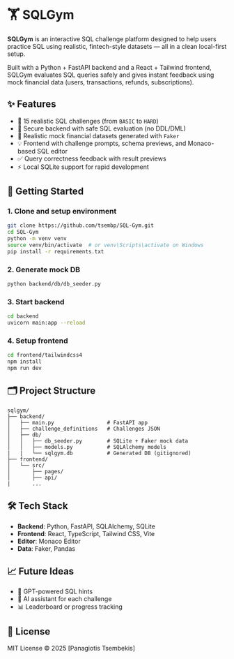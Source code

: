 # 🏋️ SQLGym

**SQLGym** is an interactive SQL challenge platform designed to help users practice SQL using realistic, fintech-style datasets — all in a clean local-first setup.

Built with a Python + FastAPI backend and a React + Tailwind frontend, SQLGym evaluates SQL queries safely and gives instant feedback using mock financial data (users, transactions, refunds, subscriptions).


## ✨ Features

- 🧠 15 realistic SQL challenges (from `BASIC` to `HARD`)
- 🔐 Secure backend with safe SQL evaluation (no DDL/DML)
- 🧾 Realistic mock financial datasets generated with `Faker`
- 💡 Frontend with challenge prompts, schema previews, and Monaco-based SQL editor
- ✅ Query correctness feedback with result previews
- ⚡ Local SQLite support for rapid development


<!-- ## 📸 Preview

| Challenge Page                                 | SQL Editor with Feedback                      |
|-----------------------------------------------|------------------------------------------------|
| ![Home](./screenshots/challenges.png)         | ![Editor](./screenshots/editor.png)           | -->


## 🚀 Getting Started

### 1. Clone and setup environment

```bash
git clone https://github.com/tsembp/SQL-Gym.git
cd SQL-Gym
python -m venv venv
source venv/bin/activate  # or venv\Scripts\activate on Windows
pip install -r requirements.txt
````

### 2. Generate mock DB

```bash
python backend/db/db_seeder.py
```

### 3. Start backend

```bash
cd backend
uvicorn main:app --reload
```

### 4. Setup frontend

```bash
cd frontend/tailwindcss4
npm install
npm run dev
```


## 🗂️ Project Structure

```
sqlgym/
├── backend/
│   ├── main.py                 # FastAPI app
│   ├── challenge_definitions   # Challenges JSON
│   ├── db/
│   │   ├── db_seeder.py        # SQLite + Faker mock data
│   │   ├── models.py           # SQLAlchemy models
|   |   └── sqlgym.db           # Generated DB (gitignored)
├── frontend/
│   └── src/
│       ├── pages/
│       ├── api/
|       ...
```


## 🛠️ Tech Stack

* **Backend**: Python, FastAPI, SQLAlchemy, SQLite
* **Frontend**: React, TypeScript, Tailwind CSS, Vite
* **Editor**: Monaco Editor
* **Data**: Faker, Pandas


## 📈 Future Ideas

* 🤖 GPT-powered SQL hints
* 💬 AI assistant for each challenge
* 📊 Leaderboard or progress tracking


## 📄 License

MIT License © 2025 \[Panagiotis Tsembekis]